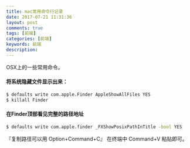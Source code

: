 ```yaml
---
title: mac常用命令行记录
date: 2017-07-21 11:31:36
layout: post
comments: true
tags: [前端]
categories: [前端]
keywords: 前端
description:
---
```


OSX上的一些常用命令。

<!-- more -->

#### 将系统隐藏文件显示出来：
```bash
$ defaults write com.apple.Finder AppleShowAllFiles YES 
$ killall Finder
```

#### 在Finder顶部看见完整的路径地址
```bash
$ defaults write com.apple.finder _FXShowPosixPathInTitle -bool YES
```
『复制路径可以用 Option+Command+C』 在终端中 Command+V 粘贴即可。